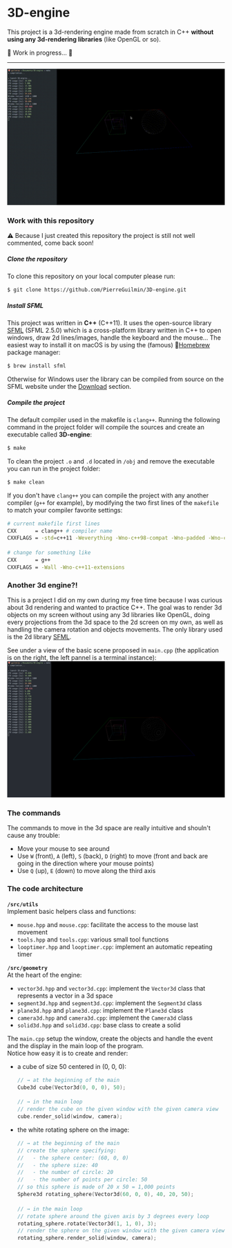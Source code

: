 # 3D-engine

This project is a 3d-rendering engine made from scratch in C++ **without using any 3d-rendering libraries** (like OpenGL or so).

:construction: Work in progress... :construction:

***

![demo.gif](game_snapshots/demo.gif)


### Work with this repository

:warning: Because I just created this repository the project is still not well commented, come back soon!

##### Clone the repository

To clone this repository on your local computer please run:
```bash
$ git clone https://github.com/PierreGuilmin/3D-engine.git
```

##### Install SFML
This project was written in **C++** (C++11). It uses the open-source library [SFML](https://www.sfml-dev.org/index.php) (SFML 2.5.0) which is a cross-platform library written in C++ to open windows, draw 2d lines/images, handle the keyboard and the mouse... The easiest way to install it on macOS is by using the (famous) 🍺[Homebrew](https://brew.sh) package manager:
```bash
$ brew install sfml
```
Otherwise for Windows user the library can be compiled from source on the SFML website under the [Download](https://www.sfml-dev.org/download/sfml/2.5.0/index.php) section.

##### Compile the project
The default compiler used in the makefile is `clang++`. Running the following command in the project folder will compile the sources and create an executable called **3D-engine**:
```bash
$ make
```

To clean the project `.o` and `.d` located in `/obj` and remove the executable you can run in the project folder:
```bash
$ make clean
```

If you don't have `clang++` you can compile the project with any another compiler (`g++` for example), by modifying the two first lines of the `makefile` to match your compiler favorite settings:
```bash
# current makefile first lines
CXX      = clang++ # compiler name
CXXFLAGS = -std=c++11 -Weverything -Wno-c++98-compat -Wno-padded -Wno-conversion -Wno-global-constructors -Wno-exit-time-destructors # compiler flags

# change for something like
CXX      = g++
CXXFLAGS = -Wall -Wno-c++11-extensions
```


### Another 3d engine?!

This is a project I did on my own during my free time because I was curious about 3d rendering and wanted to practice C++. The goal was to render 3d objects on my screen without using any 3d libraries like OpenGL, doing every projections from the 3d space to the 2d screen on my own, as well as handling the camera rotation and objects movements. The only library used is the 2d library [SFML](https://www.sfml-dev.org/index.php).

See under a view of the basic scene proposed in `main.cpp` (the application is on the right, the left pannel is a terminal instance):
![basic_scene.png](game_snapshots/basic_scene.png)


### The commands

The commands to move in the 3d space are really intuitive and shouln't cause any trouble:
* Move your mouse to see around
* Use `W` (front), `A` (left), `S` (back), `D` (right) to move (front and back are going in the direction where your mouse points)
* Use `Q` (up), `E` (down) to move along the third axis


### The code architecture
**`/src/utils`**  
Implement basic helpers class and functions:
* `mouse.hpp` and `mouse.cpp`: facilitate the access to the mouse last movement
* `tools.hpp` and `tools.cpp`: various small tool functions
* `looptimer.hpp` and `looptimer.cpp`: implement an automatic repeating timer

**`/src/geometry`**  
At the heart of the engine:
* `vector3d.hpp` and `vector3d.cpp`: implement the `Vector3d` class that represents a vector in a 3d space
* `segment3d.hpp` and `segment3d.cpp`: implement the `Segment3d` class
* `plane3d.hpp` and `plane3d.cpp`: implement the `Plane3d` class
* `camera3d.hpp` and `camera3d.cpp`: implement the `Camera3d` class
* `solid3d.hpp` and `solid3d.cpp`: base class to create a solid


The `main.cpp` setup the window, create the objects and handle the event and the display in the main loop of the program.  
Notice how easy it is to create and render:
* a cube of size 50 centered in (0, 0, 0):
    ```C++
    // → at the beginning of the main
    Cube3d cube(Vector3d(0, 0, 0), 50);

    // → in the main loop
    // render the cube on the given window with the given camera view
    cube.render_solid(window, camera);
    ```
* the white rotating sphere on the image:
    ```C++
    // → at the beginning of the main
    // create the sphere specifying:
    //   - the sphere center: (60, 0, 0)
    //   - the sphere size: 40
    //   - the number of circle: 20
    //   - the number of points per circle: 50
    // so this sphere is made of 20 x 50 = 1,000 points
    Sphere3d rotating_sphere(Vector3d(60, 0, 0), 40, 20, 50);

    // → in the main loop
    // rotate sphere around the given axis by 3 degrees every loop
    rotating_sphere.rotate(Vector3d(1, 1, 0), 3);
    // render the sphere on the given window with the given camera view
    rotating_sphere.render_solid(window, camera);
    ```

